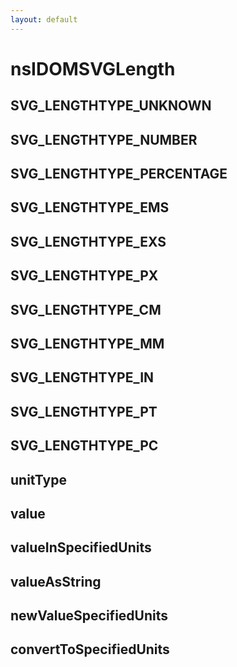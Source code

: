 ```yaml
---
layout: default
---
```


# nsIDOMSVGLength #

## SVG_LENGTHTYPE_UNKNOWN ##

## SVG_LENGTHTYPE_NUMBER ##

## SVG_LENGTHTYPE_PERCENTAGE ##

## SVG_LENGTHTYPE_EMS ##

## SVG_LENGTHTYPE_EXS ##

## SVG_LENGTHTYPE_PX ##

## SVG_LENGTHTYPE_CM ##

## SVG_LENGTHTYPE_MM ##

## SVG_LENGTHTYPE_IN ##

## SVG_LENGTHTYPE_PT ##

## SVG_LENGTHTYPE_PC ##

## unitType ##

## value ##

## valueInSpecifiedUnits ##

## valueAsString ##

## newValueSpecifiedUnits ##

## convertToSpecifiedUnits ##
